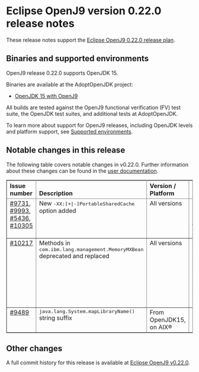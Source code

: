 <!--
* Copyright IBM Corp. and others 2020
*
* This program and the accompanying materials are made
* available under the terms of the Eclipse Public License 2.0
* which accompanies this distribution and is available at
* https://www.eclipse.org/legal/epl-2.0/ or the Apache
* License, Version 2.0 which accompanies this distribution and
* is available at https://www.apache.org/licenses/LICENSE-2.0.
*
* This Source Code may also be made available under the
* following Secondary Licenses when the conditions for such
* availability set forth in the Eclipse Public License, v. 2.0
* are satisfied: GNU General Public License, version 2 with
* the GNU Classpath Exception [1] and GNU General Public
* License, version 2 with the OpenJDK Assembly Exception [2].
*
* [1] https://www.gnu.org/software/classpath/license.html
* [2] https://openjdk.org/legal/assembly-exception.html
*
* SPDX-License-Identifier: EPL-2.0 OR Apache-2.0 OR GPL-2.0-only WITH Classpath-exception-2.0 OR GPL-2.0-only WITH OpenJDK-assembly-exception-1.0
-->

# Eclipse OpenJ9 version 0.22.0 release notes

These release notes support the [Eclipse OpenJ9 0.22.0 release plan](https://projects.eclipse.org/projects/technology.openj9/releases/0.22.0/plan).

## Binaries and supported environments

OpenJ9 release 0.22.0 supports OpenJDK 15.

Binaries are available at the AdoptOpenJDK project:

- [OpenJDK 15 with OpenJ9](https://adoptopenjdk.net/archive.html?variant=openjdk15&jvmVariant=openj9)

All builds are tested against the OpenJ9 functional verification (FV) test suite, the OpenJDK test suites, and additional tests at AdoptOpenJDK.

To learn more about support for OpenJ9 releases, including OpenJDK levels and platform support, see [Supported environments](https://eclipse.org/openj9/docs/openj9_support/index.html).


## Notable changes in this release

The following table covers notable changes in v0.22.0. Further information about these changes can be found in the [user documentation](https://www.eclipse.org/openj9/docs/version0.22/).

<table cellpadding="4" cellspacing="0" summary="" width="100%" rules="all" frame="border" border="1"><thead align="left">
<tr valign="bottom">
<th valign="bottom">Issue number</th>
<th valign="bottom">Description</th>
<th valign="bottom">Version / Platform</th>
<th valign="bottom">Impact</th>
</tr>
</thead>
<tbody>

<tr><td valign="top">
<a href="https://github.com/eclipse-openj9/openj9/pull/9731">#9731</a>, 
<a href="https://github.com/eclipse-openj9/openj9/pull/9993">#9993</a>, 
<a href="https://github.com/eclipse/omr/pull/5436">#5436</a>, 
<a href="https://github.com/eclipse-openj9/openj9/pull/10305">#10305</a></td>
<td valign="top">New <tt>-XX:[+|-]PortableSharedCache</tt> option added</td>
<td valign="top">All versions</td>
<td valign="top">This option enables AOT compiled code to be generated based on a chosen set of processor features that maximizes its portability across machines. It is currently supported only on x86. The feature is turned on by default in Docker containers and can be disabled with <tt>-XX:-PortableSharedCache</tt>.</td>
</tr>

<tr><td valign="top"><a href="https://github.com/eclipse-openj9/openj9/pull/10217">#10217</a></td>
<td valign="top">Methods in <tt>com.ibm.lang.management.MemoryMXBean</tt> deprecated and replaced</td>
<td valign="top">All versions</td>
<td valign="top">The methods <tt>com.ibm.lang.management.MemoryMXBean.getGCMasterThreadCpuUsed()</tt> and <tt>com.ibm.lang.management.MemoryMXBean.getGCSlaveThreadsCpuUsed()</tt> are deprecated for removal in Java 16. The recommended methods to be used are <tt>com.ibm.lang.management.MemoryMXBean.getGCMainThreadCpuUsed()</tt> and <tt>com.ibm.lang.management.MemoryMXBean.getGCWorkerThreadsCpuUsed()</tt> respectively.</td>
</tr>

<tr><td valign="top"><a href="https://github.com/eclipse-openj9/openj9/pull/9489">#9489</a></td>
<td valign="top"><tt>java.lang.System.mapLibraryName()</tt> string suffix</tt></td>
<td valign="top">From OpenJDK15, on AIX&reg;</td>
<td valign="top"><tt>java.lang.System.mapLibraryName(libname)</tt> returns a representation of a native library in a platform-specific string with a <tt>.so</tt> suffix. (Output from versions prior to OpenJDK15 has a <tt>.a</tt> suffix.)</td>
</tr>


</table>


## Other changes

A full commit history for this release is available at [Eclipse OpenJ9 v0.22.0](https://github.com/eclipse-openj9/openj9/releases/tag/openj9-0.22.0).
